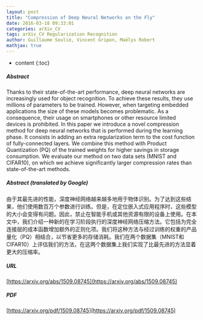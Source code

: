 ```yaml
---
layout: post
title: "Compression of Deep Neural Networks on the Fly"
date: 2016-03-18 09:33:01
categories: arXiv_CV
tags: arXiv_CV Regularization Recognition
author: Guillaume Soulié, Vincent Gripon, Maëlys Robert
mathjax: true
---
```


* content
{:toc}

##### Abstract
Thanks to their state-of-the-art performance, deep neural networks are increasingly used for object recognition. To achieve these results, they use millions of parameters to be trained. However, when targeting embedded applications the size of these models becomes problematic. As a consequence, their usage on smartphones or other resource limited devices is prohibited. In this paper we introduce a novel compression method for deep neural networks that is performed during the learning phase. It consists in adding an extra regularization term to the cost function of fully-connected layers. We combine this method with Product Quantization (PQ) of the trained weights for higher savings in storage consumption. We evaluate our method on two data sets (MNIST and CIFAR10), on which we achieve significantly larger compression rates than state-of-the-art methods.

##### Abstract (translated by Google)
由于其最先进的性能，深度神经网络越来越多地用于物体识别。为了达到这些结果，他们使用数百万个参数进行训练。但是，在定位嵌入式应用程序时，这些模型的大小会变得有问题。因此，禁止在智能手机或其他资源有限的设备上使用。在本文中，我们介绍一种新的在学习阶段执行的深度神经网络压缩方法。它包括为完全连接层的成本函数增加额外的正则化项。我们将这种方法与经过训练的权重的产品量化（PQ）相结合，以节省更多的存储消耗。我们在两个数据集（MNIST和CIFAR10）上评估我们的方法，在这两个数据集上我们实现了比最先进的方法显着更大的压缩率。

##### URL
[https://arxiv.org/abs/1509.08745](https://arxiv.org/abs/1509.08745)

##### PDF
[https://arxiv.org/pdf/1509.08745](https://arxiv.org/pdf/1509.08745)

